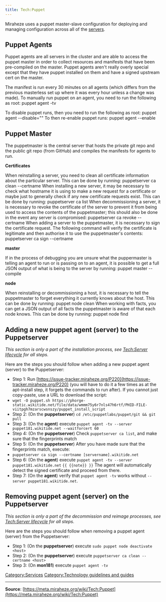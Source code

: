 ```yaml
---
title: Tech:Puppet
---
```


Miraheze uses a puppet master-slave configuration for deploying and managing configuration across all of the [servers](https://meta.miraheze.org/wiki/:category:servers).

## Puppet Agents 

Puppet agents are all servers in the cluster and are able to access the puppet master in order to collect resources and manifests that have been pre-compiled on the master. Puppet agents aren't really overly special except that they have puppet installed on them and have a signed upstream cert on the master.

The manifest is run every 30 minutes on all agents (which differs from the previous masterless set up where it was every hour unless a change was made). To manually run puppet on an agent, you need to run the following as root:
puppet agent -tv

To disable puppet runs, then you need to run the following as root:
puppet agent --disable="<reason>"
To then re-enable puppet runs:
puppet agent --enable

## Puppet Master 

The puppetmaster is the central server that hosts the private git repo and the public git repo (from GitHub) and compiles the manifests for agents to run.

**Certificates**

When reinstalling a server, you need to clean all certificate information about the particular server. This can be done by running:
puppetserver ca clean --certname <node>
When installing a new server, it may be necessary to check what hostname it is using to make a new request for a certificate or maybe just to generally check if any new certificate requests exist. This can be done by running:
puppetserver ca list
When decommissioning a server, it is necessary to revoke the certificate of the server to prevent it from being used to access the contents of the puppetmaster; this should also be done in the event any server is compromised:
puppetserver ca revoke --certname <node>
When adding a server to the puppetmaster, it is necessary to sign the certificate request. The following command will verify the certificate is legitimate and then authorise it to use the puppetmaster's contents:
puppetserver ca sign --certname <node>

**master**

If in the process of debugging you are unsure what the puppermaster is telling an agent to run or is passing on to an agent, it is possible to get a full JSON output of what is being to the server by running:
puppet master --compile <node>

**node**

When reinstalling or decommissioning a host, it is necessary to tell the puppetmaster to forget everything it currently knows about the host. This can be done by running:
puppet node clean <node>
When working with facts, you can get a JSON output of all facts the puppetmaster is aware of that each node knows. This can be done by running:
puppet node find <node>

## Adding a new puppet agent (server) to the Puppetserver 

*This section is only a part of the installation process, see [Tech:Server lifecycle](/tech-docs/techserver_lifecycle) for all steps.*

Here are the steps you should follow when adding a new puppet agent (server) to the Puppetserver:

<!-- TODO: Make this a script rather than a paste -->
* Step 1: Run [https://issue-tracker.miraheze.org/P220](https://issue-tracker.miraheze.org/P220) (you will have to do it a few times as at the apt-install step, it forgets the commands to run after). If you cannot just copy-paste, use a URL to download the script:
* `wget -O puppet.sh https://phorge-static.wikitide.net/file/data/wmmm75y6r7nls47h6rtf/PHID-FILE-viitpgh7mzarscwsnszy/puppet_install_script`
* Step 2: (On the **puppetserver**) `cd /etc/puppetlabs/puppet/git && git pull`
* Step 3: (On the **agent**) execute `puppet agent -tv --server puppet181.wikitide.net --waitforcert 60 `
* Step 4: (On the **puppetserver**) Check `puppetserver ca list`, and make sure that the fingerprints match
* Step 5: (On the **puppetserver**) After you have made sure that the fingerprints match, execute:
* `puppetserver ca sign --certname [servername].wikitide.net`
* Step 6: (On the **agent**) execute `puppet agent -tv --server puppet181.wikitide.net`
    `{{ {{note}} }}` The agent will automatically detect the signed certificate and proceed from there.
* Step 7: (On the **agent**) verify that `puppet agent -tv` works without `--server puppet181.wikitide.net`.

## Removing puppet agent (server) on the Puppetserver 

*This section is only a part of the decommission and reimage processes, see [Tech:Server lifecycle](/tech-docs/techserver_lifecycle) for all steps.*

Here are the steps you should follow when removing a puppet agent (server) from the Puppetserver:

* Step 1: (On the **puppetserver**) execute `sudo puppet node deactivate <host>`
* Step 2: (On the **puppetserver**) execute `puppetserver ca clean --certname <host>`
* Step 3: (On **mon181**) execute `puppet agent -tv`

[Category:Services](https://meta.miraheze.org/wiki/Category:Services)
[Category:Technology guidelines and guides](https://meta.miraheze.org/wiki/Category:Technology_guidelines_and_guides)

----
**Source**: [https://meta.miraheze.org/wiki/Tech:Puppet](https://meta.miraheze.org/wiki/Tech:Puppet)